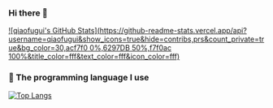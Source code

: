 ### Hi there 👋
[![qiaofugui's GitHub Stats](https://github-readme-stats.vercel.app/api?username=qiaofugui&show_icons=true&hide=contribs,prs&count_private=true&bg_color=30,acf7f0 0%,6297DB 50%,f7f0ac 100%&title_color=fff&text_color=fff&icon_color=fff)](https://github.com/qiaofugui)

### 🤔 The programming language I use
[![Top Langs](https://github-readme-stats.vercel.app/api/top-langs/?username=qiaofugui&layout=compact)](https://github.com/qiaofugui)



<!--
**qiaofugui/qiaofugui** is a ✨ _special_ ✨ repository because its `README.md` (this file) appears on your GitHub profile.

Here are some ideas to get you started:

- 🔭 I’m currently working on ...
- 🌱 I’m currently learning ...
- 👯 I’m looking to collaborate on ...
- 🤔 I’m looking for help with ...
- 💬 Ask me about ...
- 📫 How to reach me: ...
- 😄 Pronouns: ...
- ⚡ Fun fact: ...
-->

